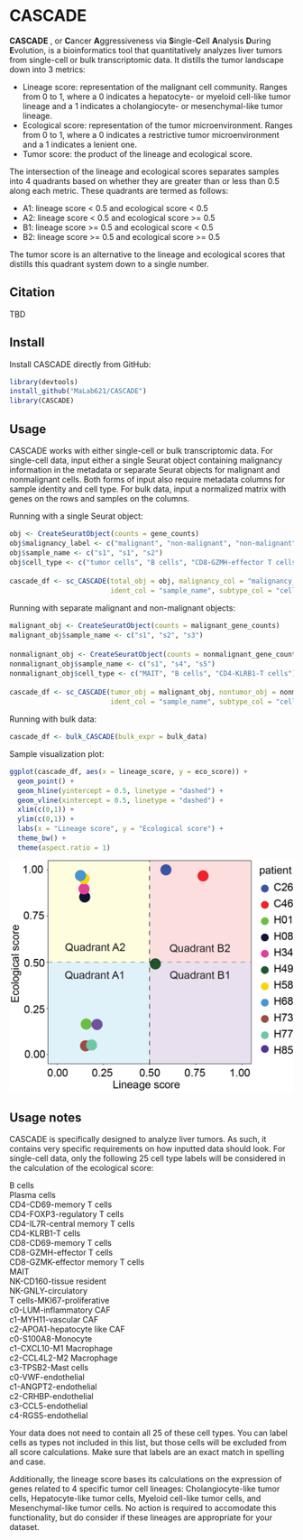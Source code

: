 # CASCADE

**CASCADE** , or **C**ancer **A**ggressiveness via **S**ingle-**C**ell **A**nalysis **D**uring **E**volution, is a bioinformatics tool that quantitatively analyzes liver tumors from single-cell or bulk transcriptomic data. It distills the tumor landscape down into 3 metrics:  

- Lineage score: representation of the malignant cell community. Ranges from 0 to 1, where a 0 indicates a hepatocyte- or myeloid cell-like tumor lineage and a 1 indicates a cholangiocyte- or mesenchymal-like tumor lineage. 
- Ecological score: representation of the tumor microenvironment. Ranges from 0 to 1, where a 0 indicates a restrictive tumor microenvironment and a 1 indicates a lenient one.
- Tumor score: the product of the lineage and ecological score.

The intersection of the lineage and ecological scores separates samples into 4 quadrants based on whether they are greater than or less than 0.5 along each metric. These quadrants are termed as follows:
- A1: lineage score < 0.5 and ecological score < 0.5
- A2: lineage score < 0.5 and ecological score >= 0.5
- B1: lineage score >= 0.5 and ecological score < 0.5
- B2: lineage score >= 0.5 and ecological score >= 0.5

The tumor score is an alternative to the lineage and ecological scores that distills this quadrant system down to a single number.

## Citation

TBD

## Install

Install CASCADE directly from GitHub:

```r
library(devtools)
install_github("MaLab621/CASCADE")
library(CASCADE)
```

## Usage

CASCADE works with either single-cell or bulk transcriptomic data. For single-cell data, input either a single Seurat object containing malignancy information in the metadata or separate Seurat objects for malignant and nonmalignant cells. Both forms of input also require metadata columns for sample identity and cell type. For bulk data, input a normalized matrix with genes on the rows and samples on the columns.

Running with a single Seurat object:
```r
obj <- CreateSeuratObject(counts = gene_counts)
obj$malignancy_label <- c("malignant", "non-malignant", "non-malignant")  # your label vector would be much longer than this
obj$sample_name <- c("s1", "s1", "s2")                                    # your label vector would be much longer than this
obj$cell_type <- c("tumor cells", "B cells", "CD8-GZMH-effector T cells") # your label vector would be much longer than this

cascade_df <- sc_CASCADE(total_obj = obj, malignancy_col = "malignancy_label", 
                         ident_col = "sample_name", subtype_col = "cell_type")
```

Running with separate malignant and non-malignant objects:
```r
malignant_obj <- CreateSeuratObject(counts = malignant_gene_counts)
malignant_obj$sample_name <- c("s1", "s2", "s3")                        # your label vector would be much longer than this

nonmalignant_obj <- CreateSeuratObject(counts = nonmalignant_gene_counts)
nonmalignant_obj$sample_name <- c("s1", "s4", "s5")                     # your label vector would be much longer than this
nonmalignant_obj$cell_type <- c("MAIT", "B cells", "CD4-KLRB1-T cells") # your label vector would be much longer than this

cascade_df <- sc_CASCADE(tumor_obj = malignant_obj, nontumor_obj = nonmalignant_obj,
                         ident_col = "sample_name", subtype_col = "cell_type", min_n_cells = 10)
```

Running with bulk data:
```r
cascade_df <- bulk_CASCADE(bulk_expr = bulk_data)
```

Sample visualization plot:
```r
ggplot(cascade_df, aes(x = lineage_score, y = eco_score)) +
  geom_point() +
  geom_hline(yintercept = 0.5, linetype = "dashed") +
  geom_vline(xintercept = 0.5, linetype = "dashed") +
  xlim(c(0,1)) +
  ylim(c(0,1)) + 
  labs(x = "Lineage score", y = "Ecological score") +
  theme_bw() +
  theme(aspect.ratio = 1)
```

![Example quadrant plot](imgs/example_quadrants.png)

## Usage notes

CASCADE is specifically designed to analyze liver tumors. As such, it contains very specific requirements on how inputted data should look. For single-cell data, only the following 25 cell type labels will be considered in the calculation of the ecological score:

B cells  
Plasma cells  
CD4-CD69-memory T cells  
CD4-FOXP3-regulatory T cells  
CD4-IL7R-central memory T cells  
CD4-KLRB1-T cells  
CD8-CD69-memory T cells  
CD8-GZMH-effector T cells  
CD8-GZMK-effector memory T cells  
MAIT  
NK-CD160-tissue resident  
NK-GNLY-circulatory  
T cells-MKI67-proliferative  
c0-LUM-inflammatory CAF  
c1-MYH11-vascular CAF  
c2-APOA1-hepatocyte like CAF  
c0-S100A8-Monocyte  
c1-CXCL10-M1 Macrophage  
c2-CCL4L2-M2 Macrophage  
c3-TPSB2-Mast cells  
c0-VWF-endothelial  
c1-ANGPT2-endothelial  
c2-CRHBP-endothelial  
c3-CCL5-endothelial  
c4-RGS5-endothelial  

Your data does not need to contain all 25 of these cell types. You can label cells as types not included in this list, but those cells will be excluded from all score calculations. Make sure that labels are an exact match in spelling and case. 

Additionally, the lineage score bases its calculations on the expression of genes related to 4 specific tumor cell lineages: Cholangiocyte-like tumor cells, Hepatocyte-like tumor cells, Myeloid cell-like tumor cells, and Mesenchymal-like tumor cells. No action is required to accomodate this functionality, but do consider if these lineages are appropriate for your dataset.

